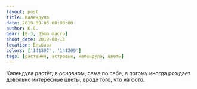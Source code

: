 ```yaml
---
layout: post
title: Календула
date: 2019-09-05 00:00:00
author: К.С.
gear: [E-3, 35mm macro]
shoot_date: 2019-08-13
location: Ёльбаза
colors: ['141307', '141209']
tags: [растения, астровые, календула, цветы]
---
```

Календула растёт, в основном, сама по себе, а потому иногда рождает довольно интересные цветы, вроде того, что на фото.

